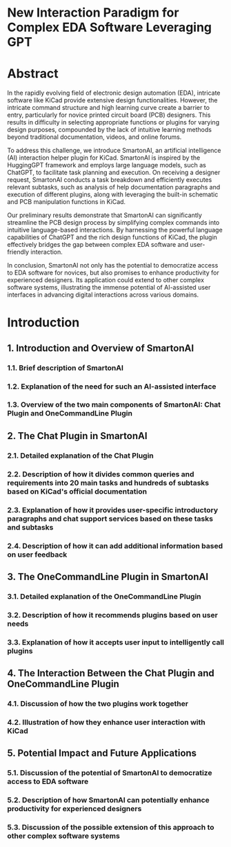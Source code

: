 # New Interaction Paradigm for Complex EDA Software Leveraging GPT

# Abstract

In the rapidly evolving field of electronic design automation (EDA), intricate software like KiCad provide extensive design functionalities. However, the intricate command structure and high learning curve create a barrier to entry, particularly for novice printed circuit board (PCB) designers. This results in difficulty in selecting appropriate functions or plugins for varying design purposes, compounded by the lack of intuitive learning methods beyond traditional documentation, videos, and online forums.

To address this challenge, we introduce SmartonAI, an artificial intelligence (AI) interaction helper plugin for KiCad. SmartonAI is inspired by the HuggingGPT framework and employs large language models, such as ChatGPT, to facilitate task planning and execution. On receiving a designer request, SmartonAI conducts a task breakdown and efficiently executes relevant subtasks, such as analysis of help documentation paragraphs and execution of different plugins, along with leveraging the built-in schematic and PCB manipulation functions in KiCad.

Our preliminary results demonstrate that SmartonAI can significantly streamline the PCB design process by simplifying complex commands into intuitive language-based interactions. By harnessing the powerful language capabilities of ChatGPT and the rich design functions of KiCad, the plugin effectively bridges the gap between complex EDA software and user-friendly interaction.

In conclusion, SmartonAI not only has the potential to democratize access to EDA software for novices, but also promises to enhance productivity for experienced designers. Its application could extend to other complex software systems, illustrating the immense potential of AI-assisted user interfaces in advancing digital interactions across various domains.

# Introduction

## 1. Introduction and Overview of SmartonAI
### 1.1. Brief description of SmartonAI

### 1.2. Explanation of the need for such an AI-assisted interface

### 1.3. Overview of the two main components of SmartonAI: Chat Plugin and OneCommandLine Plugin

## 2. The Chat Plugin in SmartonAI
### 2.1. Detailed explanation of the Chat Plugin

### 2.2. Description of how it divides common queries and requirements into 20 main tasks and hundreds of subtasks based on KiCad's official documentation

### 2.3. Explanation of how it provides user-specific introductory paragraphs and chat support services based on these tasks and subtasks

### 2.4. Description of how it can add additional information based on user feedback

## 3. The OneCommandLine Plugin in SmartonAI
### 3.1. Detailed explanation of the OneCommandLine Plugin

### 3.2. Description of how it recommends plugins based on user needs

### 3.3. Explanation of how it accepts user input to intelligently call plugins

## 4. The Interaction Between the Chat Plugin and OneCommandLine Plugin
### 4.1. Discussion of how the two plugins work together

### 4.2. Illustration of how they enhance user interaction with KiCad

## 5. Potential Impact and Future Applications
### 5.1. Discussion of the potential of SmartonAI to democratize access to EDA software

### 5.2. Description of how SmartonAI can potentially enhance productivity for experienced designers

### 5.3. Discussion of the possible extension of this approach to other complex software systems
